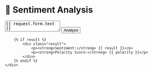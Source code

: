 <!-- templates/index.html -->
<!DOCTYPE html>
<html lang="en">
<head>
    <meta charset="UTF-8">
    <title>Sentiment Analysis App</title>
    <link rel="stylesheet" href="{{ url_for('static', filename='style.css') }}">
</head>
<body>
    <div class="container">
        <h1>🧠 Sentiment Analysis</h1>
        <form method="POST">
            <textarea name="text" placeholder="Enter text here..." required>{{ request.form.text }}</textarea>
            <button type="submit">Analyze</button>
        </form>
        
        {% if result %}
            <div class="result">
                <p><strong>Sentiment:</strong> {{ result }}</p>
                <p><strong>Polarity Score:</strong> {{ polarity }}</p>
            </div>
        {% endif %}
    </div>
</body>
</html>
